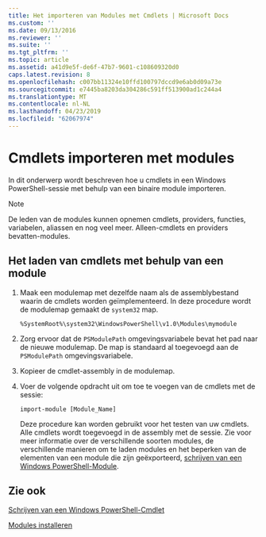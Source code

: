 ```yaml
---
title: Het importeren van Modules met Cmdlets | Microsoft Docs
ms.custom: ''
ms.date: 09/13/2016
ms.reviewer: ''
ms.suite: ''
ms.tgt_pltfrm: ''
ms.topic: article
ms.assetid: a41d9e5f-de6f-47b7-9601-c108609320d0
caps.latest.revision: 8
ms.openlocfilehash: c007bb11324e10ffd100797dccd9e6ab0d09a73e
ms.sourcegitcommit: e7445ba8203da304286c591ff513900ad1c244a4
ms.translationtype: MT
ms.contentlocale: nl-NL
ms.lasthandoff: 04/23/2019
ms.locfileid: "62067974"
---
```

# <a name="how-to-import-cmdlets-using-modules"></a>Cmdlets importeren met modules

In dit onderwerp wordt beschreven hoe u cmdlets in een Windows PowerShell-sessie met behulp van een binaire module importeren.

> [!NOTE]
> De leden van de modules kunnen opnemen cmdlets, providers, functies, variabelen, aliassen en nog veel meer. Alleen-cmdlets en providers bevatten-modules.

## <a name="how-to-load-cmdlets-using-a-module"></a>Het laden van cmdlets met behulp van een module

1. Maak een modulemap met dezelfde naam als de assemblybestand waarin de cmdlets worden geïmplementeerd. In deze procedure wordt de modulemap gemaakt de `system32` map.

   `%SystemRoot%\system32\WindowsPowerShell\v1.0\Modules\mymodule`

2. Zorg ervoor dat de `PSModulePath` omgevingsvariabele bevat het pad naar de nieuwe modulemap. De map is standaard al toegevoegd aan de `PSModulePath` omgevingsvariabele.

3. Kopieer de cmdlet-assembly in de modulemap.

4. Voer de volgende opdracht uit om toe te voegen van de cmdlets met de sessie:

   `import-module [Module_Name]`

   Deze procedure kan worden gebruikt voor het testen van uw cmdlets. Alle cmdlets wordt toegevoegd in de assembly met de sessie. Zie voor meer informatie over de verschillende soorten modules, de verschillende manieren om te laden modules en het beperken van de elementen van een module die zijn geëxporteerd, [schrijven van een Windows PowerShell-Module](../module/writing-a-windows-powershell-module.md).

## <a name="see-also"></a>Zie ook

[Schrijven van een Windows PowerShell-Cmdlet](./writing-a-windows-powershell-cmdlet.md)

[Modules installeren](../module/installing-a-powershell-module.md)